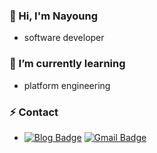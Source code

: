 ### 👋 Hi, I'm Nayoung 

- software developer

### 🌱 I’m currently learning

- platform engineering

### ⚡ Contact

- [![Blog Badge](https://img.shields.io/badge/Blog-DD0B78?style=flat-square&logo=GitHub%20Sponsors&logoColor=white&link=https://developer-ny.tistory.com)](https://developer-ny.tistory.com)
[![Gmail Badge](https://img.shields.io/badge/Gmail-d14836?style=flat-square&logo=Gmail&logoColor=white&link=mailto:skdud@ajou.ac.kr)](mailto:skdud@ajou.ac.kr)


<!--
**UNayoung/UNayoung** is a ✨ _special_ ✨ repository because its `README.md` (this file) appears on your GitHub profile.

Here are some ideas to get you started:

- 🔭 I’m currently working on ...
- 🌱 I’m currently learning ...
- 👯 I’m looking to collaborate on ...
- 🤔 I’m looking for help with ...
- 💬 Ask me about ...
- 📫 How to reach me: ...
- 😄 Pronouns: ...
- ⚡ Fun fact: ...
-->
